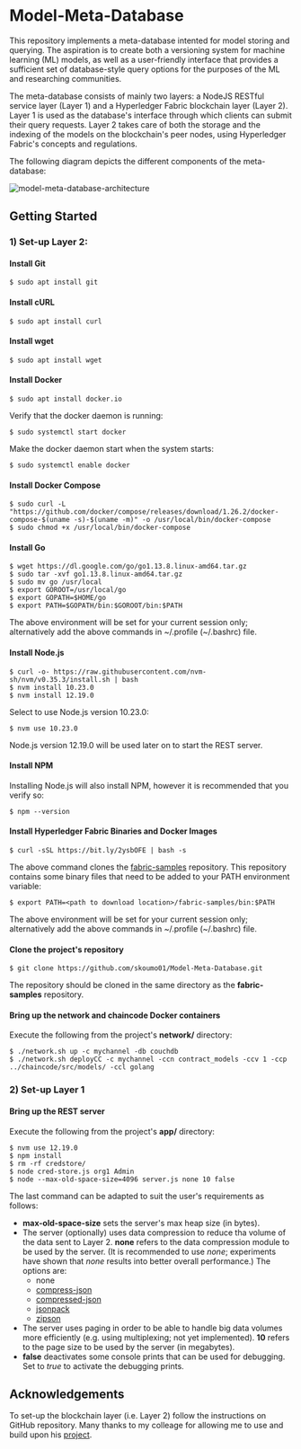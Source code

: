 # Model-Meta-Database

This repository implements a meta-database intented for model storing and querying. The aspiration is to create both a versioning system for machine learning (ML) models, as well as a user-friendly interface that provides a sufficient set of database-style query options for the purposes of the ML and researching communities.

The meta-database consists of mainly two layers: a NodeJS RESTful service layer (Layer 1) and a Hyperledger Fabric blockchain layer (Layer 2). Layer 1 is used as the database's interface through which clients can submit their query requests. Layer 2 takes care of both the storage and the indexing of the models on the blockchain's peer nodes, using Hyperledger Fabric's concepts and regulations.

The following diagram depicts the different components of the meta-database:

![model-meta-database-architecture](https://i.imgur.com/duoaoEs.png)



## Getting Started
### 1) Set-up Layer 2:
#### Install Git
```
$ sudo apt install git
```


#### Install cURL
```
$ sudo apt install curl
```


#### Install wget
```
$ sudo apt install wget
```


#### Install Docker
```
$ sudo apt install docker.io
```

Verify that the docker daemon is running:
```
$ sudo systemctl start docker
```

Make the docker daemon start when the system starts:
```
$ sudo systemctl enable docker
```


#### Install Docker Compose
```
$ sudo curl -L "https://github.com/docker/compose/releases/download/1.26.2/docker-compose-$(uname -s)-$(uname -m)" -o /usr/local/bin/docker-compose
$ sudo chmod +x /usr/local/bin/docker-compose
```


#### Install Go
```
$ wget https://dl.google.com/go/go1.13.8.linux-amd64.tar.gz
$ sudo tar -xvf go1.13.8.linux-amd64.tar.gz
$ sudo mv go /usr/local
$ export GOROOT=/usr/local/go
$ export GOPATH=$HOME/go
$ export PATH=$GOPATH/bin:$GOROOT/bin:$PATH
```
The above environment will be set for your current session only; alternatively add the above commands in \~/.profile (\~/.bashrc) file.


#### Install Node.js
```
$ curl -o- https://raw.githubusercontent.com/nvm-sh/nvm/v0.35.3/install.sh | bash
$ nvm install 10.23.0
$ nvm install 12.19.0
```

Select to use Node.js version 10.23.0:
```
$ nvm use 10.23.0
```
Node.js version 12.19.0 will be used later on to start the REST server.


#### Install NPM
Installing Node.js will also install NPM, however it is recommended that you verify so:
```
$ npm --version
```


#### Install Hyperledger Fabric Binaries and Docker Images
```
$ curl -sSL https://bit.ly/2ysbOFE | bash -s
```
The above command clones the [fabric-samples](https://github.com/hyperledger/fabric-samples) repository. This repository contains some binary files that need to be added to your PATH environment variable:
```
$ export PATH=<path to download location>/fabric-samples/bin:$PATH
```
The above environment will be set for your current session only; alternatively add the above commands in \~/.profile (\~/.bashrc) file.


#### Clone the project's repository
```
$ git clone https://github.com/skoumo01/Model-Meta-Database.git
```
The repository should be cloned in the same directory as the **fabric-samples** repository.


#### Bring up the network and chaincode Docker containers
Execute the following from the project's **network/** directory:
```
$ ./network.sh up -c mychannel -db couchdb
$ ./network.sh deployCC -c mychannel -ccn contract_models -ccv 1 -ccp ../chaincode/src/models/ -ccl golang
```


### 2) Set-up Layer 1
#### Bring up the REST server
Execute the following from the project's **app/** directory:
```
$ nvm use 12.19.0
$ npm install
$ rm -rf credstore/
$ node cred-store.js org1 Admin
$ node --max-old-space-size=4096 server.js none 10 false
```
The last command can be adapted to suit the user's requirements as follows:
- **max-old-space-size** sets the server's max heap size (in bytes).
- The server (optionally) uses data compression to reduce tha volume of the data sent to Layer 2. **none** refers to the data compression module to be used by the server.
  (It is recommended to use *none*; experiments have shown that *none* results into better overall performance.)
  The options are:
  - none
  - [compress-json](https://www.npmjs.com/package/compress-json)
  - [compressed-json](https://www.npmjs.com/package/compressed-json)
  - [jsonpack](https://www.npmjs.com/package/jsonpack)
  - [zipson](https://www.npmjs.com/package/zipson)
- The server uses paging in order to be able to handle big data volumes more efficiently (e.g. using multiplexing; not yet implemented). **10** refers to the page size to be used by the server (in megabytes).
- **false** deactivates some console prints that can be used for debugging. Set to *true* to activate the debugging prints.


## Acknowledgements
To set-up the blockchain layer (i.e. Layer 2) follow the instructions on  GitHub repository. Many thanks to my colleage for allowing me to use and build upon his [project](https://github.com/Erodotos/Hyperledger-Fabric-Network).

